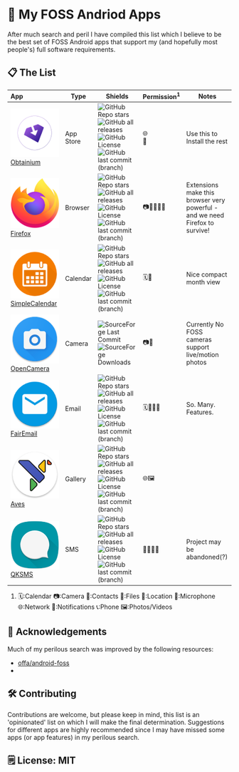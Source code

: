 # 📱 My FOSS Andriod Apps

After much search and peril I have compiled this list which I believe to be the best set of FOSS Android apps that support my (and hopefully most people's) full software requirements.

## 📋 The List


| App                                                                                                   | Type      | Shields                                                                                                                                                                                                                                                                                                                                                                                                                   | Permission<sup>1</sup> | Notes                                                                        |
| :------------------------------------------------------------------------------------------------------ | ----------- | --------------------------------------------------------------------------------------------------------------------------------------------------------------------------------------------------------------------------------------------------------------------------------------------------------------------------------------------------------------------------------------------------------------------------- | ------------------------ | ------------------------------------------------------------------------------ |
| ![](assets/obtainium.png)[Obtainium](https://github.com/ImranR98/Obtainium)                           | App Store | ![GitHub Repo stars](https://img.shields.io/github/stars/imranr98/obtainium?style=flat) <br />![GitHub all releases](https://img.shields.io/github/downloads/imranr98/obtainium/total)![GitHub License](https://img.shields.io/github/license/imranr98/obtainium)![GitHub last commit (branch)](https://img.shields.io/github/last-commit/imranR98/obtainium/main)                                                        | 🌐<br />🔔             | Use this to Install the rest                                                 |
| ![](assets/firefox.png)[Firefox](https://github.com/mozilla-mobile/firefox-android)                   | Browser   | ![GitHub Repo stars](https://img.shields.io/github/stars/mozilla-mobile/firefox-android?style=flat)![GitHub all releases](https://img.shields.io/github/downloads/mozilla-mobile/firefox-android/total)![GitHub License](https://img.shields.io/github/license/mozilla-mobile/firefox-android)![GitHub last commit (branch)](https://img.shields.io/github/last-commit/mozilla-mobile/firefox-android/main)               | 📷📍🎤🌐🔔             | Extensions make this browser very powerful - and we need Firefox to survive! |
| ![](assets/simple_calendar.png)[SimpleCalendar](https://github.com/SimpleMobileTools/Simple-Calendar) | Calendar  | ![GitHub Repo stars](https://img.shields.io/github/stars/simplemobiletools/simple-calendar?style=flat)![GitHub all releases](https://img.shields.io/github/downloads/simplemobiletools/simple-calendar/total)![GitHub License](https://img.shields.io/github/license/simplemobiletools/simple-calendar)![GitHub last commit (branch)](https://img.shields.io/github/last-commit/simplemobiletools/simple-calendar/master) | 🗓️🔔                 | Nice compact month view                                                      |
| ![OpenCamera](assets/opencamera.webp)[OpenCamera](https://sourceforge.net/projects/opencamera/)       | Camera    | ![SourceForge Last Commit](https://img.shields.io/sourceforge/last-commit/https%3A%2F%2Fsourceforge.net%2Fprojects%2Fopencamera%2F)![SourceForge Downloads](https://img.shields.io/sourceforge/dm/https%3A%2F%2Fsourceforge.net%2Fprojects%2Fopencamera%2F)                                                                                                                                                               | 📷🎤                   | Currently No FOSS cameras support live/motion photos                         |
| ![](assets/fair_email.png)[FairEmail](https://github.com/M66B/FairEmail)                              | Email     | ![GitHub Repo stars](https://img.shields.io/github/stars/m66b/fairemail?style=flat)![GitHub all releases](https://img.shields.io/github/downloads/m66b/fairemail/total)![GitHub License](https://img.shields.io/github/license/m66b/fairemail)![GitHub last commit (branch)](https://img.shields.io/github/last-commit/m66b/fairemail/master)                                                                             | 🗓️📇🌐🔔             | So. Many. Features.                                                          |
| ![](assets/aves.png)[Aves](https://github.com/deckerst/aves)                                          | Gallery   | ![GitHub Repo stars](https://img.shields.io/github/stars/deckerst/aves?style=flat)<br />![GitHub all releases](https://img.shields.io/github/downloads/deckerst/aves/total)![GitHub License](https://img.shields.io/github/license/deckerst/aves)![GitHub last commit (branch)](https://img.shields.io/github/last-commit/deckerst/aves/main)                                                                             | 🌐🖼️                 |                                                                              |
| ![](assets/qksms.png)[QKSMS](https://github.com/moezbhatti/qksms)                                     | SMS       | ![GitHub Repo stars](https://img.shields.io/github/stars/moezbhatti/qksms?style=flat)![GitHub all releases](https://img.shields.io/github/downloads/moezbhatti/qksms/total)![GitHub License](https://img.shields.io/github/license/moezbhatti/qksms)![GitHub last commit (branch)](https://img.shields.io/github/last-commit/moezbhatti/qksms/master)                                                                     | 📇🌐🔔📞               | Project may be abandoned(?)                                                  |

1. 🗓️:Calendar 📷:Camera 📇:Contacts 📂:Files 📍:Location 🎤:Microphone 🌐:Network 🔔:Notifications 📞:Phone 🖼️:Photos/Videos

## 📢 Acknowledgements

Much of my perilous search was improved by the following resources:

- [offa/android-foss]([url](https://github.com/offa/android-foss))
-

## 🛠️ Contributing

Contributions are welcome, but please keep in mind, this list is an 'opinionated' list on which I will make the final determination. Suggestions for different apps are highly recommended since I may have missed some apps (or app features) in my perilous search.

## 🗒️ License: MIT
